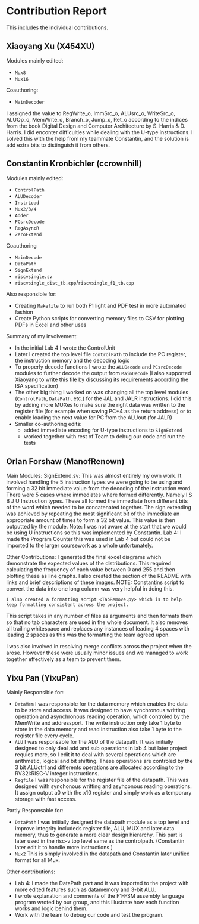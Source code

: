 # Contribution Report

This includes the individual contributions.

## Xiaoyang Xu (X454XU)

Modules mainly edited:

* `Mux8`
* `Mux16`

Coauthoring:

* `MainDecoder`

I assigned the value to RegWrite_o, ImmSrc_o, ALUsrc_o, WriteSrc_o, ALUOp_o, MemWrite_o, Branch_o, Jump_o, Ret_o according to the indices from the book Digital Design and Computer Architecture by S. Harris & D. Harris. I did enconter difficulties while dealing with the U-type instructions. I solved this with the help from my teammate Constantin, and the solution is add extra bits to distinguish it from others.  

## Constantin Kronbichler (ccrownhill)

Modules mainly edited:

* `ControlPath`
* `ALUDecoder`
* `InstrLoad`
* `Mux2/3/4`
* `Adder`
* `PCsrcDecode`
* `RegAsyncR`
* `ZeroExtend`

Coauthoring

* `MainDecode`
* `DataPath`
* `SignExtend`
* `riscvsingle.sv`
* `riscvsingle_dist_tb.cpp`/`riscvsingle_f1_tb.cpp`

Also responsible for:

* Creating `Makefile` to run both F1 light and PDF test in more automated fashion
* Create Python scripts for converting memory files to CSV for plotting PDFs in Excel and other uses

Summary of my involvement:

* In the initial Lab 4 I wrote the ControlUnit
* Later I created the top level file `ControlPath` to include the PC register, the instruction memory and the decoding logic
* To properly decode functions I wrote the `ALUDecode` and `PCsrcDecode` modules to further decode the output from `MainDecode` (I also supported Xiaoyang to write this file by discussing its requirements according the ISA specification)
* The other big thing I worked on was changing all the top level modules (`ControlPath`, `DataPath`, etc.) for the JAL and JALR instructions.
I did this by adding more MUXes to make sure the right data was written to the register file
(for example when saving PC+4 as the return address) or to enable loading
the next value for PC from the ALUout (for JALR)
* Smaller co-authoring edits:
	* added immediate encoding for U-type instructions to `SignExtend`
	* worked together with rest of Team to debug our code and run the tests


## Orlan Forshaw (ManofRenown)
Main Modules:
SignExtend.sv:
	This was almost entirely my own work. It involved handling the 5 instruction types we were going to be using and forming a 32 bit immediate value from the decoding of the instruction word. 
  There were 5 cases where immediates where formed differently. Namely I S B J U Instruction types. 
  These all formed the immediate from different bits of the word which needed to be concatenated together. 
  The sign extending was achieved by repeating the most significant bit of the immediate an appropriate amount of times to form a 32 bit value. This value is then outputted by the module.
		Note: I was not aware at the start that we would be using U instructions so this was implemented by Constantin.
Lab 4: I made the Program Counter 
	this was used in Lab 4 but could not be imported to the larger coursework as a whole unfortunately.
	
Other Contributions:
	I generated the final excel diagrams which demonstrate the expected values of the distributions. 
  This required calculating the frequency of each value between 0 and 255 and then plotting these as line graphs.
  I also created the section of the README with links and brief descriptions of these images. 
		NOTE: Constantins script to convert the data into one long column was very helpful in doing this.

	I also created a formatting script <TabRemove.py> which is to help keep formatting consistent across the project. 
  This script takes in any number of files as arguments and then formats them so that no tab characters are used in the whole document. 
  It also removes all trailing whitespace and replaces any instances of leading 4 spaces with leading 2 spaces as this was the formatting the team agreed upon.
  
  I was also involved in resolving merge conflicts across the project when the arose. 
  However these were usually minor issues and we managed to work together effectively as a team to prevent them.


## Yixu Pan (YixuPan)

Mainly Responsible for:

* `DataMem`
  I was responsible for the data memory which enables the data to be store and access. It was designed to have synchronous writting operation and asynchronous reading operation, which controled by the MemWrite and addressport. The write instruction only take 1 byte to store in the data memory and read instruction also take 1 byte to the register file every cycle.
* `ALU`
  I was responsable for the ALU of the datapath. It was initially designed to only deal add and sub operations in lab 4 but later project requies more, so I edit it to deal with several operations which are arithmetic, logical and bit shifting. These operations are controled by the 3 bit ALUctrl and differents operations are allocated according to the RV32I:RISC-V integer instructions.
* `Regfile`
  I was responsible for the register file of the datapath. This was designed with synchonous writting and asyhconous reading operations. It assign output a0 with the x10 register and simply work as a temporary storage with fast access.

Partly Responsable for:

* `DataPath`
  I was initially designed the datapath module as a top level and improve integrity includeds register file, ALU, MUX and later data memory, thus to generate a more clear design hierarchy. This part is later used in the risc-v top level same as the controlpath. (Constantin later edit it to handle more instructions.)
* `Mux2`
  This is simply involved in the datapath and Constantin later unified format for all Mux.

Other contributions:

* Lab 4: I made the DataPath part and it was imported to the project with more edited features such as datamemory and 3-bit ALU.
* I wrote explanation and comments of the F1-FSM assembly language program wroted by our group, and this illustrate how each function works and logic behind them. 
* Work with the team to debug our code and test the program.
